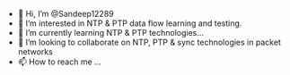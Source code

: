 - 👋 Hi, I’m @Sandeep12289
- 👀 I’m interested in NTP & PTP data flow learning and testing. 
- 🌱 I’m currently learning NTP & PTP technologies...
- 💞️ I’m looking to collaborate on NTP, PTP & sync technologies in packet networks
- 📫 How to reach me ...

<!---
Sandeep12289/Sandeep12289 is a ✨ special ✨ repository because its `README.md` (this file) appears on your GitHub profile.
You can click the Preview link to take a look at your changes.
--->
